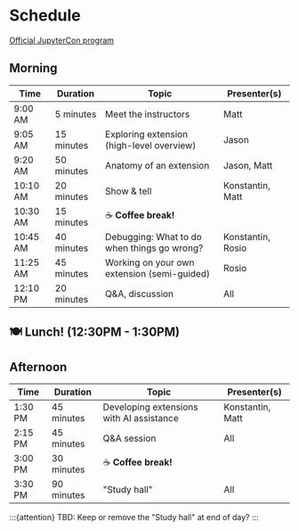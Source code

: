 # Schedule

[Official JupyterCon program](https://events.linuxfoundation.org/jupytercon/program/schedule/)

## Morning

| Time      | Duration    | Topic                                       | Presenter(s)      |
|-----------|-------------|---------------------------------------------|-------------------|
| 9:00 AM   | 5 minutes   | Meet the instructors                        | Matt              |
| 9:05 AM   | 15 minutes  | Exploring extension (high-level overview)   | Jason             |
| 9:20 AM   | 50 minutes  | Anatomy of an extension                     | Jason, Matt       |
| 10:10 AM  | 20 minutes  | Show & tell                                 | Konstantin, Matt  |
| 10:30 AM  | 15 minutes  | ☕️ **Coffee break!**                        |                   |
| 10:45 AM  | 40 minutes  | Debugging: What to do when things go wrong? | Konstantin, Rosio |
| 11:25 AM  | 45 minutes  | Working on your own extension (semi-guided) | Rosio             |
| 12:10 PM  | 20 minutes  | Q&A, discussion                             | All               |


## 🍽️ Lunch! (12:30PM - 1:30PM)


## Afternoon

| Time      | Duration    | Topic                                       | Presenter(s)      |
|-----------|-------------|---------------------------------------------|-------------------|
| 1:30 PM   | 45 minutes  | Developing extensions with AI assistance    | Konstantin, Matt  |
| 2:15 PM   | 45 minutes  | Q&A session                                 | All               |
| 3:00 PM   | 30 minutes  | ☕️ **Coffee break!**                        |                   |
| 3:30 PM   | 90 minutes  | "Study hall"                                | All               |

:::{attention}
TBD: Keep or remove the "Study hall" at end of day?
:::

